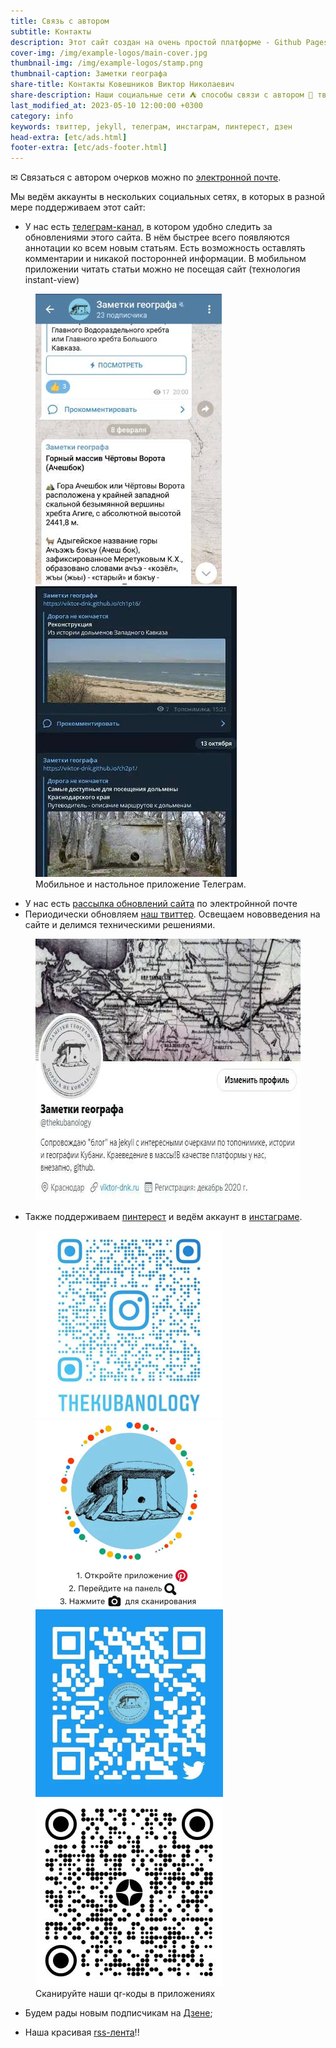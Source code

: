 ```yaml
---
title: Связь с автором
subtitle: Контакты
description: Этот сайт создан на очень простой платформе - Github Pages. В основе здесь статический движок jekyll. Эта комбинация накладывает достаточно ограничений, но также даёт некоторые преимущества (особенно для небольших некоммерческих проектов).
cover-img: /img/example-logos/main-cover.jpg
thumbnail-img: /img/example-logos/stamp.png
thumbnail-caption: Заметки географа
share-title: Контакты Ковешников Виктор Николаевич
share-description: Наши социальные сети ⛺ способы связи с автором 🗻 твиттер, инстаграм, пинтерест, дзен ⛲ Дорога не кончается!!
last_modified_at: 2023-05-10 12:00:00 +0300
category: info
keywords: твиттер, jekyll, телеграм, инстаграм, пинтерест, дзен
head-extra: [etc/ads.html]
footer-extra: [etc/ads-footer.html]
---
```

✉ Связаться с автором очерков можно по <a target="_blank" rel="noopener" href="mailto:{{ site.social-network-links.email }}?subject=%D1%81%D0%B0%D0%B9%D1%82%20%D0%97%D0%B0%D0%BC%D0%B5%D1%82%D0%BA%D0%B8%20%D0%B3%D0%B5%D0%BE%D0%B3%D1%80%D0%B0%D1%84%D0%B0&body=%D0%97%D0%B4%D1%80%D0%B0%D0%B2%D1%81%D1%82%D0%B2%D1%83%D0%B9%D1%82%D0%B5%20%D0%92%D0%B8%D0%BA%D1%82%D0%BE%D1%80%2C" title="Написать письмо автору">электронной почте<a/>.

Мы ведём аккаунты в нескольких социальных сетях, в которых в разной мере поддерживаем этот сайт:

- У нас есть [телеграм-канал][a85077ec], в котором удобно следить за обновлениями этого сайта. В нём быстрее всего появляются аннотации ко всем новым статьям. Есть возможность оставлять комментарии и никакой посторонней информации. В мобильном приложении читать статьи можно не посещая сайт (технология instant-view)

<figure>
  <img title="Мобильное приложение" alt="Мобильное приложение" width="298" height="465" src="/img/info/contacts/tlgrm-screen2.jpg"/> <img title="Настольное приложение" alt="Настольное приложение" width="322" height="465" src="/img/info/contacts/tlgrm-screen1.jpg"/>
  <figcaption>Мобильное и настольное приложение Телеграм.</figcaption>
</figure>

 [a85077ec]: https://t.me/toponim "Информационный канал в поддержку этого блога"

- У нас есть [рассылка обновлений сайта](https://follow.it/fb9yhd?action=followPub) по электройнной почте
- Периодически обновляем [наш твиттер][10cc463d]. Освещаем нововведения на сайте и делимся техническими решениями.

 [10cc463d]: https://twitter.com/thekubanology "Техническое сопровождение Заметок географа"

<figure>
  <a target="_blank" rel="noopener" title="Наш твиттер" href="https://twitter.com/thekubanology"><img alt="twitter" width="585" height="419" src="/img/info/contacts/twitter.jpg"/></a>
</figure>

- Также поддерживаем [пинтерест][3da886e7] и ведём аккаунт в [инстаграме][45f075bb].

 [45f075bb]: https://www.instagram.com/thekubanology/ "Заметки географа инстаграм"
 [3da886e7]: https://www.pinterest.ru/thekubanology/ "Заметки географа на сайте Пинтерест"

<figure>
	<a target="_blank" rel="noopener" title="Наш инстаграм" href="https://www.instagram.com/thekubanology/"><img alt="Наш инстаграм" width="300" height="300" src="/img/info/contacts/qr-instagram.jpg"/></a> <a target="_blank" rel="noopener" title="Наш Пинтерест" href="https://www.pinterest.ru/thekubanology/"><img alt="Наш Пинтерест" width="300" height="300" src="/img/info/contacts/qr-pinterest.jpg"/></a> <a target="_blank" rel="noopener" title="Наш Твиттер" href="https://twitter.com/thekubanology"><img alt="Наш Твиттер" width="300" height="300" src="/img/info/contacts/qr-twitter.jpg"/></a> <a target="_blank" rel="noopener" title="Наш Дзен" href="https://dzen.ru/kubanology"><img alt="Наш Дзен" width="300" height="300" src="/img/info/contacts/qr-dzen.jpg"/></a>
	<figcaption>Сканируйте наши qr-коды в приложениях</figcaption>
</figure>

- Будем рады новым подписчикам на [Дзене](https://dzen.ru/kubanology/);  
- Наша красивая [rss-лента][f7a63d65]!!  

  [f7a63d65]: /feed.xml "RSS"
